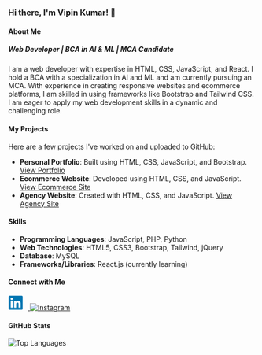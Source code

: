 ### Hi there, I'm Vipin Kumar! 👋

#### About Me

##### Web Developer | BCA in AI & ML | MCA Candidate
I am a web developer with expertise in HTML, CSS, JavaScript, and React. I hold a BCA with a specialization in AI and ML and am currently pursuing an MCA. With experience in creating responsive websites and ecommerce platforms, I am skilled in using frameworks like Bootstrap and Tailwind CSS. I am eager to apply my web development skills in a dynamic and challenging role.


#### My Projects

Here are a few projects I've worked on and uploaded to GitHub:

- **Personal Portfolio**: Built using HTML, CSS, JavaScript, and Bootstrap. [View Portfolio](https://vipinkumar-70.github.io/Web-Portfolio/)
- **Ecommerce Website**: Developed using HTML, CSS, and JavaScript. [View Ecommerce Site](https://vipinstylehub.netlify.com/)
- **Agency Website**: Created with HTML, CSS, and JavaScript. [View Agency Site](https://github.com/VipinKumar-70/agency-website)

#### Skills

- **Programming Languages**: JavaScript, PHP, Python
- **Web Technologies**: HTML5, CSS3, Bootstrap, Tailwind, jQuery
- **Database**: MySQL
- **Frameworks/Libraries**: React.js (currently learning)

#### Connect with Me

<p align="left">
  <a href="https://linkedin.com/in/vipinkumar70" target="_blank">
    <img src="https://raw.githubusercontent.com/devicons/devicon/master/icons/linkedin/linkedin-original.svg" alt="LinkedIn" height="30" width="30" style="margin-right: 10px;" />
  </a>
  <a href="https://instagram.com/vipinkumar__70" target="_blank">
    <img src="https://upload.wikimedia.org/wikipedia/commons/a/a5/Instagram_icon.png" alt="Instagram" height="30" width="30" style="margin-right: 10px;" />
  </a>
</p>

#### GitHub Stats

<p align="left">
  <img src="https://github-readme-stats.vercel.app/api/top-langs/?username=vipinkumar-70&layout=compact&theme=dark" alt="Top Languages" />
</p>
